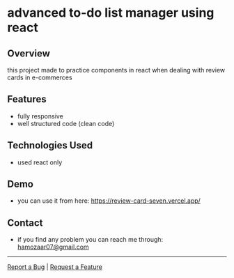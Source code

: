 # advanced to-do list manager using react

## Overview

this project made to practice components in react when dealing with review cards in e-commerces

## Features

- fully responsive
- well structured code (clean code)

## Technologies Used

- used react only

## Demo

* you can use it from here: https://review-card-seven.vercel.app/

## Contact

- if you find any problem you can reach me through: hamozaar07@gmail.com


---

[Report a Bug](https://github.com/hamoz07/Review-card/issues) | [Request a Feature](https://github.com/hamoz07/Review-card/issues)
